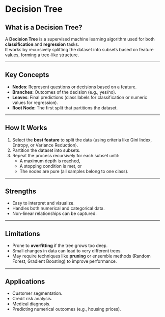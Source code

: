 # Decision Tree

## What is a Decision Tree?
A **Decision Tree** is a supervised machine learning algorithm used for both **classification** and **regression** tasks.  
It works by recursively splitting the dataset into subsets based on feature values, forming a tree-like structure.

---

## Key Concepts
- **Nodes**: Represent questions or decisions based on a feature.  
- **Branches**: Outcomes of the decision (e.g., yes/no).  
- **Leaves**: Final predictions (class labels for classification or numeric values for regression).  
- **Root Node**: The first split that partitions the dataset.

---

## How It Works
1. Select the **best feature** to split the data (using criteria like Gini Index, Entropy, or Variance Reduction).  
2. Partition the dataset into subsets.  
3. Repeat the process recursively for each subset until:
   - A maximum depth is reached,  
   - A stopping condition is met, or  
   - The nodes are pure (all samples belong to one class).  

---

## Strengths
- Easy to interpret and visualize.  
- Handles both numerical and categorical data.  
- Non-linear relationships can be captured.  

---

## Limitations
- Prone to **overfitting** if the tree grows too deep.  
- Small changes in data can lead to very different trees.  
- May require techniques like **pruning** or ensemble methods (Random Forest, Gradient Boosting) to improve performance.  

---

## Applications
- Customer segmentation.  
- Credit risk analysis.  
- Medical diagnosis.  
- Predicting numerical outcomes (e.g., housing prices).  